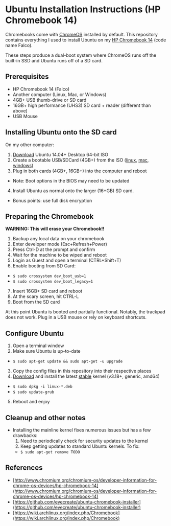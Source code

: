 # Ubuntu Installation Instructions (HP Chromebook 14)

Chromebooks come with [ChromeOS](http://en.wikipedia.org/wiki/Chrome_OS) installed by default. This repository contains everything I used to install Ubuntu on my [HP Chromebook 14](http://www.google.com/intl/en/chrome/devices/hp-chromebook-14/) (code name Falco).

These steps produce a dual-boot system where ChromeOS runs off the built-in SSD and Ubuntu runs off of a SD card.

## Prerequisites

* HP Chromebook 14 (Falco)
* Another computer (Linux, Mac, or Windows)
* 4GB+ USB thumb-drive or SD card
* 16GB+ high performance (UHS3) SD card + reader (different than above)
* USB Mouse

## Installing Ubuntu onto the SD card

On my other computer:

1. [Download](http://www.ubuntu.com/download/desktop) Ubuntu 14.04+ Desktop 64-bit ISO
2. Create a bootable USB/SDCard (4GB+) from the ISO ([linux](http://www.ubuntu.com/download/desktop/create-a-usb-stick-on-ubuntu), [mac](http://www.ubuntu.com/download/desktop/create-a-usb-stick-on-mac-osx), [windows](http://www.ubuntu.com/download/desktop/create-a-usb-stick-on-windows))
3. Plug in both cards (4GB+, 16GB+) into the computer and reboot
  * Note: Boot options in the BIOS may need to be updated
4. Install Ubuntu as normal onto the larger (16+GB) SD card.
  * Bonus points: use full disk encryption

## Preparing the Chromebook

**WARNING: This will erase your Chromebook!!**

1. Backup any local data on your chromebook
2. Enter developer mode (Esc+Refresh+Power)
3. Press Ctrl-D at the prompt and confirm
4. Wait for the machine to be wiped and reboot
5. Login as Guest and open a terminal (CTRL+Shift+T)
6. Enable booting from SD Card:
  * `$ sudo crossystem dev_boot_usb=1`
  * `$ sudo crossystem dev_boot_legacy=1`
7. Insert 16GB+ SD card and reboot
8. At the scary screen, hit CTRL-L
9. Boot from the SD card

At this point Ubuntu is booted and partially functional. Notably, the trackpad does not work. Plug in a USB mouse or rely on keyboard shortcuts.

## Configure Ubuntu

1. Open a terminal window
2. Make sure Ubuntu is up-to-date
  * `$ sudo apt-get update && sudo apt-get -u upgrade`
3. Copy the config files in this repository into their respective places
4. [Download](http://kernel.ubuntu.com/~kernel-ppa/mainline/) and install the latest [stable](http://www.kernel.org) kernel (v3.18+, generic, amd64)
  * `$ sudo dpkg -i linux-*.deb`
  * `$ sudo update-grub`
5. Reboot and enjoy

## Cleanup and other notes
* Installing the mainline kernel fixes numerous issues but has a few drawbacks:
  1. Need to periodically check for security updates to the kernel
  2. Keep getting updates to standard Ubuntu kernels. To fix:
    * `$ sudo apt-get remove TODO`

## References
* [http://www.chromium.org/chromium-os/developer-information-for-chrome-os-devices/hp-chromebook-14](http://www.chromium.org/chromium-os/developer-information-for-chrome-os-devices/hp-chromebook-14)
* [https://github.com/eyecreate/ubuntu-chromebook-installer](https://github.com/eyecreate/ubuntu-chromebook-installer)
* [https://wiki.archlinux.org/index.php/Chromebook](https://wiki.archlinux.org/index.php/Chromebook)
